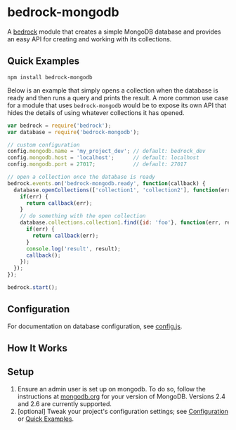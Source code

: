 # bedrock-mongodb

A [bedrock][] module that creates a simple MongoDB database and provides an
easy API for creating and working with its collections.

## Quick Examples

```
npm install bedrock-mongodb
```

Below is an example that simply opens a collection when the database is ready
and then runs a query and prints the result. A more common use case for a
module that uses `bedrock-mongodb` would be to expose its own API that hides
the details of using whatever collections it has opened.

```js
var bedrock = require('bedrock');
var database = require('bedrock-mongodb');

// custom configuration
config.mongodb.name = 'my_project_dev'; // default: bedrock_dev
config.mongodb.host = 'localhost';      // default: localhost
config.mongodb.port = 27017;            // default: 27017

// open a collection once the database is ready
bedrock.events.on('bedrock-mongodb.ready', function(callback) {
  database.openCollections(['collection1', 'collection2'], function(err) {
    if(err) {
      return callback(err);
    }
    // do something with the open collection
    database.collections.collection1.find({id: 'foo'}, function(err, result) {
      if(err) {
        return callback(err);
      }
      console.log('result', result);
      callback();
    });
  });
});

bedrock.start();
```

## Configuration

For documentation on database configuration, see [config.js](https://github.com/digitalbazaar/bedrock-mongodb/blob/master/lib/config.js).

## How It Works

## Setup

1. Ensure an admin user is set up on mongodb. To do so, follow the instructions
   at [mongodb.org](http://docs.mongodb.org/manual/tutorial/add-user-administrator/)
   for your version of MongoDB. Versions 2.4 and 2.6 are currently supported.
2. [optional] Tweak your project's configuration settings; see
   [Configuration](#configuration) or [Quick Examples](#quickexamples).


[bedrock]: https://github.com/digitalbazaar/bedrock
